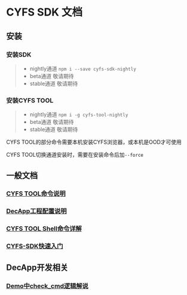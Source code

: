 # CYFS SDK 文档

## 安装

### 安装SDK
> - nightly通道 `npm i --save cyfs-sdk-nightly`
> - beta通道 敬请期待
> - stable通道 敬请期待

### 安装CYFS TOOL
> - nightly通道 `npm i -g cyfs-tool-nightly`
> - beta通道 敬请期待
> - stable通道 敬请期待

CYFS TOOL的部分命令需要本机安装CYFS浏览器，或本机是OOD才可使用

CYFS TOOL切换通道安装时，需要在安装命令后加`--force`

## 一般文档

### [CYFS TOOL命令说明](./sdk命令.md)

### [DecApp工程配置说明](./cyfs工程配置.md)

### [CYFS TOOL Shell命令详解](./CYFS-SHELL使用.md)

### [CYFS-SDK快速入门](./CYFS-SDK快速入门.md)

## DecApp开发相关

### [Demo中check_cmd逻辑解说](Decapp/check_cmd%E8%A7%A3%E8%AF%B4.md)